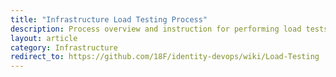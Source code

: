 ```yaml
---
title: "Infrastructure Load Testing Process"
description: Process overview and instruction for performing load tests in AWS
layout: article
category: Infrastructure
redirect_to: https://github.com/18F/identity-devops/wiki/Load-Testing
---
```

